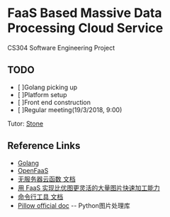 # FaaS Based Massive Data Processing Cloud Service 
CS304 Software Engineering Project

## TODO
- [ ]Golang picking up
- [ ]Platform setup
- [ ]Front end construction
- [ ]Regular meeting(19/3/2018, 9:00)

Tutor: [Stone](https://cloud.tencent.com/developer/user/561187/activities) 
## Reference Links
* [Golang](https://golang.org)
* [OpenFaaS](https://www.openfaas.com)
* [无服务器云函数 文档](https://cloud.tencent.com/document/product/583)
* [用 FaaS 实现比优图更灵活的大量图片快速加工能力](https://cloud.tencent.com/developer/article/1011234)
* [命令行工具 文档](https://cloud.tencent.com/document/product/440)
* [Pillow official doc](https://pillow.readthedocs.io/en/latest/) -- Python图片处理库
